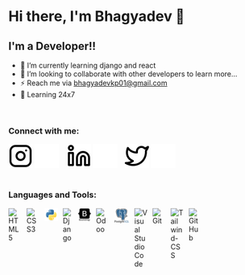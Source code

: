 # Hi there, I'm Bhagyadev  👋




## I'm a  Developer!!
- 🔭 I’m currently learning django and react
- 👯 I’m looking to collaborate with other developers to learn more...
- ⚡ Reach me via bhagyadevkp01@gmail.com
- 🥅 Learning 24x7

<br/>

### Connect with me:

[![website](./img/instagram-light.svg)](https://www.instagram.com/bhagyadevkp/#gh-light-mode-only)
[![website](./img/instagram-dark.svg)](https://www.instagram.com/bhagyadevkp/#gh-dark-mode-only)
&nbsp;&nbsp;
[![website](./img/linkedin-light.svg)](https://www.linkedin.com/in/bhagyadev-kp/#gh-light-mode-only)
[![website](./img/linkedin-dark.svg)](https://www.linkedin.com/in/bhagyadev-kp/#gh-dark-mode-only)
&nbsp;&nbsp;
[![website](./img/twitter-light.svg)](https://twitter.com/intent/follow?original_referer=https%3A%2F%2Fgithub.com%2Fbhagyadev&screen_name=bhagyadevkp#gh-light-mode-only)
[![website](./img/twitter-dark.svg)](https://twitter.com/intent/follow?original_referer=https%3A%2F%2Fgithub.com%2Fbhagyadev&screen_name=bhagyadevkp#gh-dark-mode-only)
<br/>
<br/>


### Languages and Tools:

<img align="left" alt="HTML5" width="26px" src="https://cdn.jsdelivr.net/gh/devicons/devicon/icons/html5/html5-original.svg" style="padding-right:10px;" />
<img align="left" alt="CSS3" width="26px" src="https://cdn.jsdelivr.net/gh/devicons/devicon/icons/css3/css3-original.svg" style="padding-right:10px;" />
<img align="left" alt="Python" width="26px" src="https://raw.githubusercontent.com/devicons/devicon/master/icons/python/python-original.svg" style="padding-right:10px;" />
<img align="left" alt="Django" width="20px" src="https://cdn.worldvectorlogo.com/logos/django.svg" style="padding-right:10px;" />
<img align="left" alt="Python" width="26px" src="https://raw.githubusercontent.com/devicons/devicon/master/icons/bootstrap/bootstrap-plain-wordmark.svg" style="padding-right:10px;" />
<img align="left" alt="Odoo" width="26px" src="https://cdn.worldvectorlogo.com/logos/odoo.svg" style="padding-right:10px;" />
<img align="left" alt="Postgresql" width="30px" src="https://raw.githubusercontent.com/devicons/devicon/master/icons/postgresql/postgresql-original-wordmark.svg" style="padding-right:10px" />
<img align="left" alt="Visual Studio Code" width="26px" src="https://cdn.jsdelivr.net/gh/devicons/devicon/icons/vscode/vscode-original.svg" style="padding-right:10px;">
<img align="left" alt="Git" width="26px" src="https://cdn.jsdelivr.net/gh/devicons/devicon/icons/git/git-original.svg" style="padding-right:10px;" />
<img align="left" alt="Tailwind-CSS" width="26px" src="https://www.vectorlogo.zone/logos/tailwindcss/tailwindcss-icon.svg" style="padding-right:10px;" />
<img align="left" alt="GitHub" width="26px" src="https://user-images.githubusercontent.com/3369400/139447912-e0f43f33-6d9f-45f8-be46-2df5bbc91289.png" style="padding-right:10px;" />

<!-- <img align="left" alt="GitHub" width="26px" src="https://user-images.githubusercontent.com/3369400/139448065-39a229ba-4b06-434b-bc67-616e2ed80c8f.png" style="padding-right:10px;" /> -->

